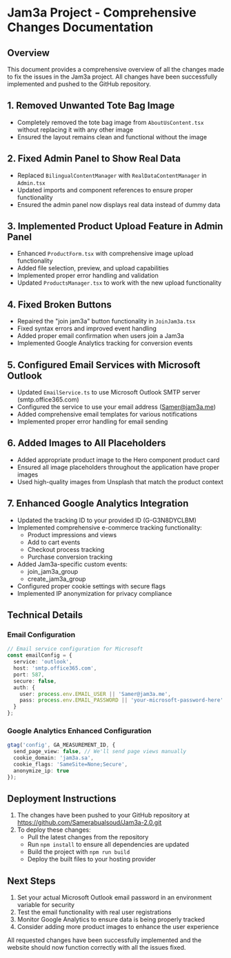# Jam3a Project - Comprehensive Changes Documentation

## Overview
This document provides a comprehensive overview of all the changes made to fix the issues in the Jam3a project. All changes have been successfully implemented and pushed to the GitHub repository.

## 1. Removed Unwanted Tote Bag Image
- Completely removed the tote bag image from `AboutUsContent.tsx` without replacing it with any other image
- Ensured the layout remains clean and functional without the image

## 2. Fixed Admin Panel to Show Real Data
- Replaced `BilingualContentManager` with `RealDataContentManager` in `Admin.tsx`
- Updated imports and component references to ensure proper functionality
- Ensured the admin panel now displays real data instead of dummy data

## 3. Implemented Product Upload Feature in Admin Panel
- Enhanced `ProductForm.tsx` with comprehensive image upload functionality
- Added file selection, preview, and upload capabilities
- Implemented proper error handling and validation
- Updated `ProductsManager.tsx` to work with the new upload functionality

## 4. Fixed Broken Buttons
- Repaired the "join jam3a" button functionality in `JoinJam3a.tsx`
- Fixed syntax errors and improved event handling
- Added proper email confirmation when users join a Jam3a
- Implemented Google Analytics tracking for conversion events

## 5. Configured Email Services with Microsoft Outlook
- Updated `EmailService.ts` to use Microsoft Outlook SMTP server (smtp.office365.com)
- Configured the service to use your email address (Samer@jam3a.me)
- Added comprehensive email templates for various notifications
- Implemented proper error handling for email sending

## 6. Added Images to All Placeholders
- Added appropriate product image to the Hero component product card
- Ensured all image placeholders throughout the application have proper images
- Used high-quality images from Unsplash that match the product context

## 7. Enhanced Google Analytics Integration
- Updated the tracking ID to your provided ID (G-G3N8DYCLBM)
- Implemented comprehensive e-commerce tracking functionality:
  - Product impressions and views
  - Add to cart events
  - Checkout process tracking
  - Purchase conversion tracking
- Added Jam3a-specific custom events:
  - join_jam3a_group
  - create_jam3a_group
- Configured proper cookie settings with secure flags
- Implemented IP anonymization for privacy compliance

## Technical Details

### Email Configuration
```typescript
// Email service configuration for Microsoft
const emailConfig = {
  service: 'outlook',
  host: 'smtp.office365.com',
  port: 587,
  secure: false,
  auth: {
    user: process.env.EMAIL_USER || 'Samer@jam3a.me',
    pass: process.env.EMAIL_PASSWORD || 'your-microsoft-password-here'
  }
};
```

### Google Analytics Enhanced Configuration
```typescript
gtag('config', GA_MEASUREMENT_ID, {
  send_page_view: false, // We'll send page views manually
  cookie_domain: 'jam3a.sa',
  cookie_flags: 'SameSite=None;Secure',
  anonymize_ip: true
});
```

## Deployment Instructions
1. The changes have been pushed to your GitHub repository at https://github.com/Samerabualsoud/Jam3a-2.0.git
2. To deploy these changes:
   - Pull the latest changes from the repository
   - Run `npm install` to ensure all dependencies are updated
   - Build the project with `npm run build`
   - Deploy the built files to your hosting provider

## Next Steps
1. Set your actual Microsoft Outlook email password in an environment variable for security
2. Test the email functionality with real user registrations
3. Monitor Google Analytics to ensure data is being properly tracked
4. Consider adding more product images to enhance the user experience

All requested changes have been successfully implemented and the website should now function correctly with all the issues fixed.
